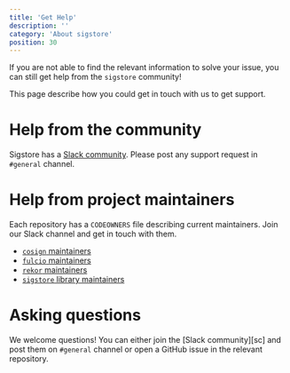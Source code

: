 ```yaml
---
title: 'Get Help'
description: ''
category: 'About sigstore'
position: 30
---
```


If you are not able to find the relevant information to solve your issue, you can still get help from the `sigstore` community!

This page describe how you could get in touch with us to get support.

# Help from the community

Sigstore has a [Slack community](/community/#slack). Please post any support request in `#general` channel.

# Help from project maintainers

Each repository has a `CODEOWNERS` file describing current maintainers. Join our Slack channel and get in touch with them.

- [`cosign` maintainers][cosign]
- [`fulcio` maintainers][fulcio]
- [`rekor` maintainers][rekor]
- [`sigstore` library maintainers][sigstore]

[cosign]: https://github.com/sigstore/cosign/blob/main/CODEOWNERS
[fulcio]: https://github.com/sigstore/fulcio/blob/main/CODEOWNERS
[rekor]: https://github.com/sigstore/rekor/blob/main/CODEOWNERS
[sigstore]: https://github.com/sigstore/sigstore/blob/main/CODEOWNERS

# Asking questions

We welcome questions! You can either join the [Slack community][sc] and post them on `#general` channel or open a GitHub issue in the relevant repository.
